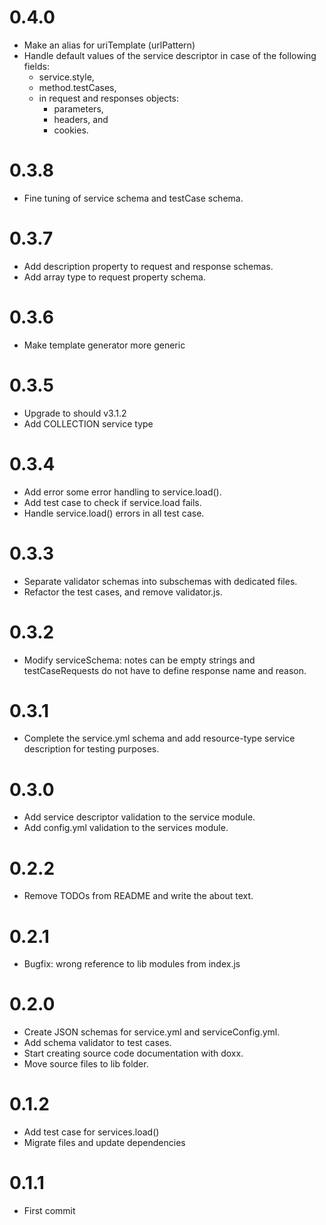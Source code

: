 # 0.4.0

- Make an alias for uriTemplate (urlPattern)
- Handle default values of the service descriptor in case of the following fields:
    - service.style,
    - method.testCases,
    - in request and responses objects:
        - parameters,
        - headers, and
        - cookies.

# 0.3.8

- Fine tuning of service schema and testCase schema.

# 0.3.7

- Add description property to request and response schemas.
- Add array type to request property schema.

# 0.3.6

- Make template generator more generic

# 0.3.5

- Upgrade to should v3.1.2
- Add COLLECTION service type

# 0.3.4

- Add error some error handling to service.load().
- Add test case to check if service.load fails.
- Handle service.load() errors in all test case.

# 0.3.3

- Separate validator schemas into subschemas with dedicated files.
- Refactor the test cases, and remove validator.js.

# 0.3.2

- Modify serviceSchema: notes can be empty strings and testCaseRequests do
not have to define response name and reason.

# 0.3.1

- Complete the service.yml schema and add resource-type service 
description for testing purposes.

# 0.3.0

- Add service descriptor validation to the service module.
- Add config.yml validation to the services module.

# 0.2.2

- Remove TODOs from README and write the about text.

# 0.2.1

- Bugfix: wrong reference to lib modules from index.js

# 0.2.0

- Create JSON schemas for service.yml and serviceConfig.yml.
- Add schema validator to test cases.
- Start creating source code documentation with doxx.
- Move source files to lib folder.

# 0.1.2

- Add test case for services.load()
- Migrate files and update dependencies

# 0.1.1

- First commit
